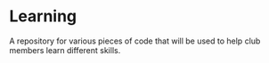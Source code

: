 # Learning
A repository for various pieces of code that will be used to help club members learn different skills. 
